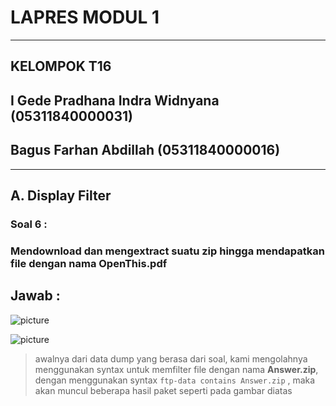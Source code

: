 # **LAPRES MODUL 1** 
-----------------------------------
## **KELOMPOK T16**
## I Gede Pradhana Indra Widnyana (05311840000031)
## Bagus Farhan Abdillah (05311840000016)
-----------------------------------
## A. Display Filter
### Soal 6 :
### Mendownload dan mengextract suatu zip hingga mendapatkan file dengan nama **OpenThis.pdf**
## Jawab : 

![picture](https://cdn.discordapp.com/attachments/691272864644595743/767056759965614160/unknown.png)

![picture](https://cdn.discordapp.com/attachments/691272864644595743/767056880614637588/unknown.png)

>awalnya dari data dump yang berasa dari soal,  kami mengolahnya menggunakan syntax untuk memfilter file dengan nama **Answer.zip**, dengan menggunakan syntax ```ftp-data contains Answer.zip``` , maka akan muncul beberapa hasil paket seperti pada gambar diatas
